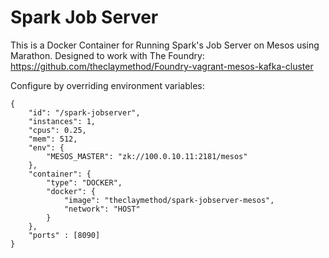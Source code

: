 # Spark Job Server

This is a Docker Container for Running Spark's Job Server on Mesos using Marathon. Designed to work with The Foundry: https://github.com/theclaymethod/Foundry-vagrant-mesos-kafka-cluster

Configure by overriding environment variables:

```
{
    "id": "/spark-jobserver",
    "instances": 1,
    "cpus": 0.25,
    "mem": 512,
    "env": {
        "MESOS_MASTER": "zk://100.0.10.11:2181/mesos"
    },
    "container": {
        "type": "DOCKER",
        "docker": {
            "image": "theclaymethod/spark-jobserver-mesos",
            "network": "HOST"
        }
    },
    "ports" : [8090]
}
```